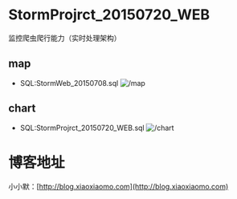 # StormProjrct_20150720_WEB
监控爬虫爬行能力（实时处理架构）

## map
- SQL:StormWeb_20150708.sql
![/map](http://7xrw5k.com1.z0.glb.clouddn.com/blog/img/20160621203857.png)

## chart
- SQL:StormProjrct_20150720_WEB.sql
![/chart](http://7xrw5k.com1.z0.glb.clouddn.com/blog/img/20160621205744.png)

# 博客地址
小小默：[http://blog.xiaoxiaomo.com](http://blog.xiaoxiaomo.com)
